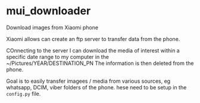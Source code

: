 # mui_downloader
Download images from Xiaomi phone

Xiaomi allows can create an ftp server to transfer data from the phone.

COnnecting to the server I can download the media of interest within a specific date range to my computer in the ~/Pictures/YEAR/DESTINATION\_PN
The information is then deleted from the phone.

Goal is to easily transfer imagees / media from various sources, eg whatsapp, DCIM, viber folders of the phone.
hese need to be setup in the `config.py` file.
